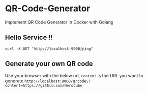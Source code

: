 # QR-Code-Generator
Implement QR Code Generator in Docker with Golang

## Hello Service !!
`curl -X GET "http://localhost:9000/ping"`

## Generate your own QR code
Use your browser with the below url, `content` is the URL you want to generate
`http://localhost:9000/qrcode\?content=https://github.com/NeroCube`
